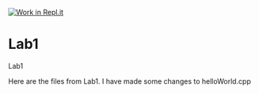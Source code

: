 [![Work in Repl.it](https://classroom.github.com/assets/work-in-replit-14baed9a392b3a25080506f3b7b6d57f295ec2978f6f33ec97e36a161684cbe9.svg)](https://classroom.github.com/online_ide?assignment_repo_id=2955665&assignment_repo_type=AssignmentRepo)
# Lab1
Lab1

Here are the files from Lab1. I have made some changes to helloWorld.cpp
